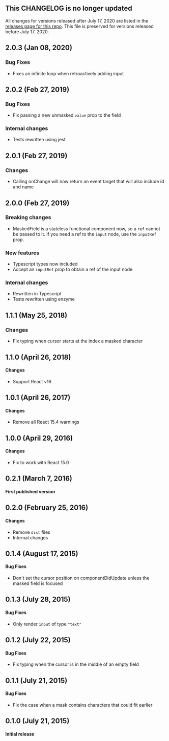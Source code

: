 ## This CHANGELOG is no longer updated

All changes for versions released after July 17, 2020 are listed in the [releases page for this repo](https://github.com/Gusto/react-masked-field/releases). This file is preserved for versions released before July 17. 2020.

## 2.0.3 (Jan 08, 2020)

### Bug Fixes
* Fixes an infinite loop when retroactively adding input

## 2.0.2 (Feb 27, 2019)

### Bug Fixes
* Fix passing a new unmasked `value` prop to the field

### Internal changes
* Tests rewritten using jest

## 2.0.1 (Feb 27, 2019)

### Changes
* Calling onChange will now return an event target that will also include id and name

## 2.0.0 (Feb 27, 2019)

### Breaking changes
* MaskedField is a stateless functional component now, so a `ref` cannot be passed to it. If you need a ref to the `input` node, use the `inputRef` prop.

### New features
* Typescript types now included
* Accept an `inputRef` prop to obtain a ref of the input node

### Internal changes
* Rewritten in Typescript
* Tests rewritten using enzyme


## 1.1.1 (May 25, 2018)

### Changes
* Fix typing when cursor starts at the index a masked character


## 1.1.0 (April 26, 2018)

#### Changes
* Support React v16


## 1.0.1 (April 26, 2017)

#### Changes
* Remove all React 15.4 warnings


## 1.0.0 (April 29, 2016)

#### Changes
* Fix to work with React 15.0


## 0.2.1 (March 7, 2016)

#### First published version


## 0.2.0 (February 25, 2016)

#### Changes
* Remove `dist` files
* Internal changes


## 0.1.4 (August 17, 2015)

#### Bug Fixes
* Don't set the cursor position on componentDidUpdate unless the masked field is focused


## 0.1.3 (July 28, 2015)

#### Bug Fixes
* Only render `input` of type `"text"`


## 0.1.2 (July 22, 2015)

#### Bug Fixes
* Fix typing when the cursor is in the middle of an empty field


## 0.1.1 (July 21, 2015)

#### Bug Fixes
* Fix the case when a mask contains characters that could fit earlier


## 0.1.0 (July 21, 2015)

#### Initial release
